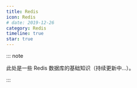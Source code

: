 ```yaml
---
title: Redis
icon: Redis
# date: 2019-12-26
category: Redis
timeline: true
star: true
---
```


::: note

此处是一些 Redis 数据库的基础知识（持续更新中...）。

:::

<!-- more -->
